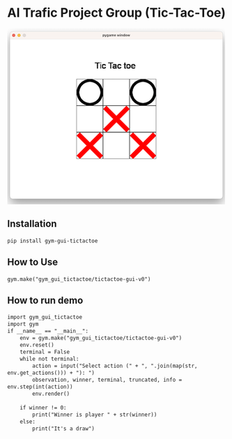 # AI Trafic Project Group (Tic-Tac-Toe)

![ss.png](assets%2Fss.png)

## Installation
```
pip install gym-gui-tictactoe
```

## How to Use
```
gym.make("gym_gui_tictactoe/tictactoe-gui-v0")
```

## How to run demo
```
import gym_gui_tictactoe
import gym
if __name__ == "__main__":
    env = gym.make("gym_gui_tictactoe/tictactoe-gui-v0")
    env.reset()
    terminal = False
    while not terminal:
        action = input("Select action (" + ", ".join(map(str, env.get_actions())) + "): ")
        observation, winner, terminal, truncated, info = env.step(int(action))
        env.render()

    if winner != 0:
        print("Winner is player " + str(winner))
    else:
        print("It's a draw")
```
